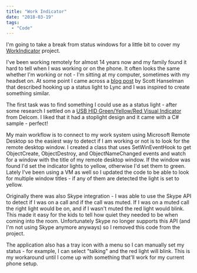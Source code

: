 ```yaml
---
title: "Work Indicator"
date: "2018-03-19"
tags: 
  - "Code"
---
```


I'm going to take a break from status windows for a little bit to cover my [WorkIndicator](https://github.com/ckaczor/WorkIndicator) project.

I've been working remotely for almost 14 years now and my family found it hard to tell when I was working or on the phone. It often looks the same whether I'm working or not - I'm sitting at my computer, sometimes with my headset on. At some point I came across a [blog post](https://www.hanselman.com/blog/IsDaddyOnACallABusyLightPresenceIndicatorForLyncForMyHomeOffice.aspx) by Scott Hanselman that described hooking up a status light to Lync and I was inspired to create something similar.

The first task was to find something I could use as a status light - after some research I settled on a [USB HID Green/Yellow/Red Visual Indicator](https://www.delcomproducts.com/productdetails.asp?PartNumber=907241) from Delcom. I liked that it had a stoplight design and it came with a C# sample - perfect!

My main workflow is to connect to my work system using Microsoft Remote Desktop so the easiest way to detect if I am working or not is to look for the remote desktop window. I created a class that uses SetWinEventHook to get ObjectCreate, ObjectDestroy, and ObjectNameChanged events and watch for a window with the title of my remote desktop window. If the window was found I'd set the indicator lights to yellow, otherwise I'd set them to green. Lately I've been using a VM as well so I updated the code to be able to look for multiple window titles - if any of them are detected the light is set to yellow.

Originally there was also Skype integration - I was able to use the Skype API to detect if I was on a call and if the call was muted. If I was on a muted call the right light would be on, and if I wasn't muted the red light would blink. This made it easy for the kids to tell how quiet they needed to be when coming into the room. Unfortunately Skype no longer supports this API (and I'm not using Skype anymore anyways) so I removed this code from the project.

The application also has a tray icon with a menu so I can manually set my status - for example, I can select "talking" and the red light will blink. This is my workaround until I come up with something that'll work for my current phone setup.
